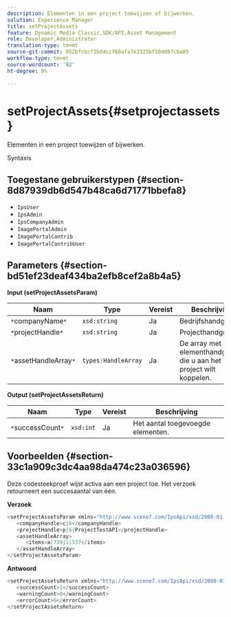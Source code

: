 ```yaml
---
description: Elementen in een project toewijzen of bijwerken.
solution: Experience Manager
title: setProjectAssets
feature: Dynamic Media Classic,SDK/API,Asset Management
role: Developer,Administrator
translation-type: tm+mt
source-git-commit: 052bfcbcf1bd4ccf60afa7e3325bf58dd07cba85
workflow-type: tm+mt
source-wordcount: '92'
ht-degree: 0%

---
```



# setProjectAssets{#setprojectassets}

Elementen in een project toewijzen of bijwerken.

Syntaxis

## Toegestane gebruikerstypen {#section-8d87939db6d547b48ca6d71771bbefa8}

* `IpsUser`
* `IpsAdmin`
* `IpsCompanyAdmin`
* `ImagePortalAdmin`
* `ImagePortalContrib`
* `ImagePortalContribUser`

## Parameters {#section-bd51ef23deaf434ba2efb8cef2a8b4a5}

**Input (setProjectAssetsParam)**

| Naam | Type | Vereist | Beschrijving |
|---|---|---|---|
| `*`companyName`*` | `xsd:string` | Ja | Bedrijfshandgreep. |
| `*`projectHandle`*` | `xsd:string` | Ja | Projecthandgreep. |
| `*`assetHandleArray`*` | `types:HandleArray` | Ja | De array met elementhandgrepen die u aan het project wilt koppelen. |

**Output (setProjectAssetsReturn)**

| Naam | Type | Vereist | Beschrijving |
|---|---|---|---|
| `*`successCount`*` | `xsd:int` | Ja | Het aantal toegevoegde elementen. |

## Voorbeelden {#section-33c1a909c3dc4aa98da474c23a036596}

Deze codesteekproef wijst activa aan een project toe. Het verzoek retourneert een succesaantal van één.

**Verzoek**

```java
<setProjectAssetsParam xmlns="http://www.scene7.com/IpsApi/xsd/2008-01-15">
   <companyHandle>c|6</companyHandle>
   <projectHandle>p|6|ProjectTestAPI</projectHandle>
   <assetHandleArray>
      <items>a|739|1|537</items>
   </assetHandleArray>
</setProjectAssetsParam>
```

**Antwoord**

```java
<setProjectAssetsReturn xmlns="http://www.scene7.com/IpsApi/xsd/2008-01-15">
   <successCount>1</successCount>
   <warningCount>0</warningCount>
   <errorCount>0</errorCount>
</setProjectAssetsReturn>
```

